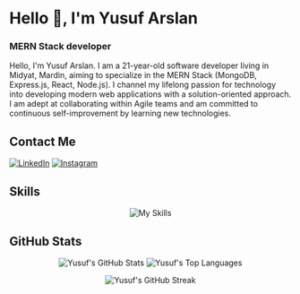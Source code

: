 # Hello 👋, I'm Yusuf Arslan
### MERN Stack developer

Hello, I'm Yusuf Arslan. I am a 21-year-old software developer living in Midyat, Mardin, aiming to specialize in the MERN Stack (MongoDB, Express.js, React, Node.js). I channel my lifelong passion for technology into developing modern web applications with a solution-oriented approach. I am adept at collaborating within Agile teams and am committed to continuous self-improvement by learning new technologies.

## Contact Me
<p><a href="https://www.linkedin.com/in/yusuf4rslan?utm_source=share&utm_campaign=share_via&utm_content=profile&utm_medium=android_app" target="_blank"><img src="https://img.shields.io/badge/LinkedIn-%230077B5.svg?&style=flat-square&logo=linkedin&logoColor=white" alt="LinkedIn"></a> <a href="https://www.instagram.com/yu5uf4rslan" target="_blank"><img src="https://img.shields.io/badge/Instagram-%23E4405F.svg?&style=flat-square&logo=instagram&logoColor=white" alt="Instagram"></a> </p>

## Skills
<p align="center">
  <img src="https://skillicons.dev/icons?i=mongodb,express,react,nodejs,js,ts,html,css,sass,bootstrap,mysql,java,git,vscode&theme=dark&perline=7" alt="My Skills"/>
</p>

## GitHub Stats
<p align="center">
  <img src="https://github-readme-stats.vercel.app/api?username=yusuf4rslan&show_icons=true&count_private=true&theme=tokyonight" alt="Yusuf's GitHub Stats" />
  <img src="https://github-readme-stats.vercel.app/api/top-langs/?username=yusuf4rslan&layout=compact&theme=tokyonight" alt="Yusuf's Top Languages" />
</p>
<p align="center">
  <img src="https://github-readme-streak-stats.herokuapp.com/?user=yusuf4rslan&theme=tokyonight" alt="Yusuf's GitHub Streak" />
</p>
